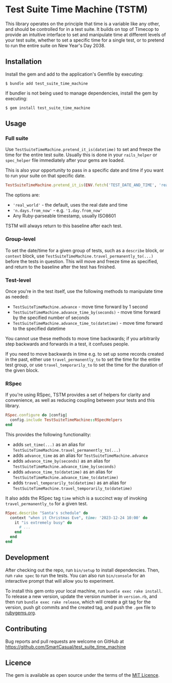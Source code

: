 # Test Suite Time Machine (TSTM)

This library operates on the principle that time is a variable like any other,
and should be controlled for in a test suite.  It builds on top of Timecop to
provide an intuitive interface to set and manipulate time at different levels
of your test suite, whether to set a specific time for a single test, or to
pretend to run the entire suite on New Year's Day 2038.

## Installation

Install the gem and add to the application's Gemfile by executing:

    $ bundle add test_suite_time_machine

If bundler is not being used to manage dependencies, install the gem by executing:

    $ gem install test_suite_time_machine

## Usage

### Full suite

Use `TestSuiteTimeMachine.pretend_it_is(datetime)` to set and freeze the time for the entire test suite.
Usually this is done in your `rails_helper` or `spec_helper` file
immediately after your gems are loaded.

This is also your opportunity to pass in a specific date and time
if you want to run your suite on that specific date.

```ruby
TestSuiteTimeMachine.pretend_it_is(ENV.fetch('TEST_DATE_AND_TIME', 'real_world'))
```

The options are:
- `'real_world'` - the default, uses the real date and time
- `'n.days.from_now'` - e.g. `'1.day.from_now'`
- Any Ruby-parseable timestamp, usually ISO8601

TSTM will always return to this baseline after each test.

### Group-level

To set the date/time for a given group of tests, such as a `describe` block, or `context` block, use `TestSuiteTimeMachine.travel_permanently_to(...)` before the tests in question.  This will move and freeze time as specified, and return to the baseline after the test has finished.

### Test-level

Once you're in the test itself, use the following methods to manipulate time as needed:

- `TestSuiteTimeMachine.advance` - move time forward by 1 second
- `TestSuiteTimeMachine.advance_time_by(seconds)` - move time forward by the specified number of seconds
- `TestSuiteTimeMachine.advance_time_to(datetime)` - move time forward to the specified datetime

You cannot use these methods to move time backwards; if you arbitrarily step backwards and forwards in a test, it confuses people.

If you need to move backwards in time e.g. to set up some records
created in the past, either use `travel_permanently_to` to set the
time for the entire test group, or use `travel_temporarily_to` to set the time for the duration of the given block.

### RSpec

If you're using RSpec, TSTM provides a set of helpers for clarity
and convenience, as well as reducing coupling between your tests
and this library.

```ruby
RSpec.configure do |config|
  config.include TestSuiteTimeMachine::RSpecHelpers
end
```

This provides the following functionality:
- adds `set_time(...)` as an alias for `TestSuiteTimeMachine.travel_permanently_to(...)`
- adds `advance_time` as an alias for `TestSuiteTimeMachine.advance`
- adds `advance_time_by(seconds)` as an alias for `TestSuiteTimeMachine.advance_time_by(seconds)`
- adds `advance_time_to(datetime)` as an alias for `TestSuiteTimeMachine.advance_time_to(datetime)`
- adds `travel_temporarily_to(datetime)` as an alias for `TestSuiteTimeMachine.travel_temporarily_to(datetime)`

It also adds the RSpec tag `time` which is a succinct way of invoking
`travel_permanently_to` for a given test.

```ruby
RSpec.describe "Santa's schedule" do
  context "when it Christmas Eve", time: '2023-12-24 10:00' do
    it "is extremely busy" do
      # ...
    end
  end
end
```

## Development

After checking out the repo, run `bin/setup` to install dependencies. Then, run `rake spec` to run the tests. You can also run `bin/console` for an interactive prompt that will allow you to experiment.

To install this gem onto your local machine, run `bundle exec rake install`. To release a new version, update the version number in `version.rb`, and then run `bundle exec rake release`, which will create a git tag for the version, push git commits and the created tag, and push the `.gem` file to [rubygems.org](https://rubygems.org).

## Contributing

Bug reports and pull requests are welcome on GitHub at https://github.com/SmartCasual/test_suite_time_machine

## Licence

The gem is available as open source under the terms of the [MIT Licence](https://opensource.org/licenses/MIT).
